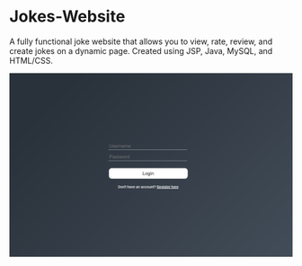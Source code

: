 # Jokes-Website
A fully functional joke website that allows you to view, rate, review, and create jokes on a dynamic page. Created using JSP, Java, MySQL, and HTML/CSS. 

![image](login.PNG)
